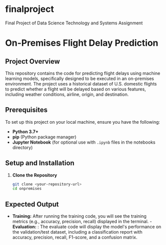 # finalproject
Final Project of Data Science Technology and Systems Assignment
# On-Premises Flight Delay Prediction

## Project Overview

This repository contains the code for predicting flight delays using machine learning models, specifically designed to be executed in an on-premises environment. The project uses a historical dataset of U.S. domestic flights to predict whether a flight will be delayed based on various features, including weather conditions, airline, origin, and destination.

## Prerequisites

To set up this project on your local machine, ensure you have the following:
- **Python 3.7+**
- **pip** (Python package manager)
- **Jupyter Notebook** (for optional use with `.ipynb` files in the notebooks directory)

## Setup and Installation

1. **Clone the Repository**
   ```bash
   git clone <your-repository-url>
   cd onpremises

## Expected Output
- **Training:** After running the training code, you will see the training metrics (e.g., accuracy, precision, recall) displayed in the terminal.
-**Evaluation:** : The evaluate code will display the model's performance on the validation/test dataset, including a classification report with accuracy, precision, recall, F1-score, and a confusion matrix.
